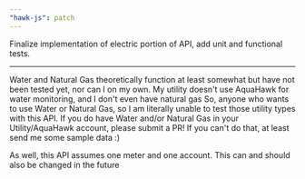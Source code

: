 ```yaml
---
"hawk-js": patch
---
```


Finalize implementation of electric portion of API, add unit and functional tests.

---

Water and Natural Gas theoretically function at least somewhat but have not been tested yet, nor can I on my own. My
utility doesn't use AquaHawk for water monitoring, and I don't even have natural gas So, anyone who wants to use Water
or Natural Gas, so I am literally unable to test those utility types with this API. If you do have Water and/or Natural
Gas in your Utility/AquaHawk account, please submit a PR! If you can't do that, at least send me some sample data :)

As well, this API assumes one meter and one account. This can and should also be changed in the future

